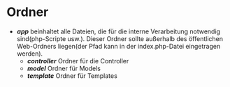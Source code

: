 # Ordner
- _**app**_ beinhaltet alle Dateien, die für die interne Verarbeitung notwendig sind(php-Scripte usw.). Dieser Ordner sollte außerhalb des öffentlichen Web-Ordners liegen(der Pfad kann in der index.php-Datei eingetragen werden).
  - _**controller**_ Ordner für die Controller
  - _**model**_ Ordner für Models
  - _**template**_ Ordner für Templates
